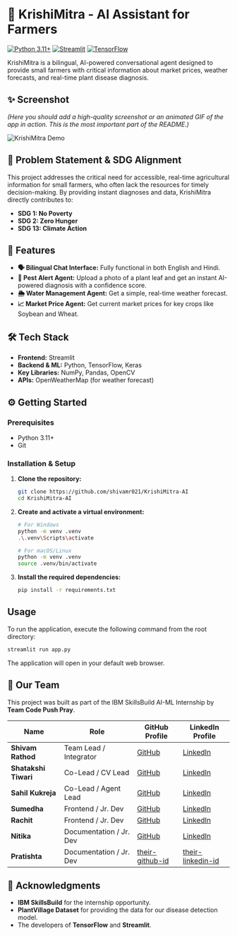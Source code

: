 # 🌿 KrishiMitra - AI Assistant for Farmers

[![Python 3.11+](https://img.shields.io/badge/Python-3.11+-blue.svg)](https://www.python.org/downloads/)
[![Streamlit](https://img.shields.io/badge/Streamlit-1.47.1-orange.svg)](https://streamlit.io)
[![TensorFlow](https://img.shields.io/badge/TensorFlow-2.19.0-FF6F00.svg)](https://www.tensorflow.org/)

KrishiMitra is a bilingual, AI-powered conversational agent designed to provide small farmers with critical information about market prices, weather forecasts, and real-time plant disease diagnosis.

## ✨ Screenshot

*(Here you should add a high-quality screenshot or an animated GIF of the app in action. This is the most important part of the README.)*

![KrishiMitra Demo](path/to/your/screenshot.png)

## 🎯 Problem Statement & SDG Alignment

This project addresses the critical need for accessible, real-time agricultural information for small farmers, who often lack the resources for timely decision-making. By providing instant diagnoses and data, KrishiMitra directly contributes to:
- **SDG 1: No Poverty**
- **SDG 2: Zero Hunger**
- **SDG 13: Climate Action**

## 🚀 Features

- **🗣️ Bilingual Chat Interface:** Fully functional in both English and Hindi.
- **🔬 Pest Alert Agent:** Upload a photo of a plant leaf and get an instant AI-powered diagnosis with a confidence score.
- **🌦️ Water Management Agent:** Get a simple, real-time weather forecast.
- **📈 Market Price Agent:** Get current market prices for key crops like Soybean and Wheat.

## 🛠️ Tech Stack

- **Frontend:** Streamlit
- **Backend & ML:** Python, TensorFlow, Keras
- **Key Libraries:** NumPy, Pandas, OpenCV
- **APIs:** OpenWeatherMap (for weather forecast)

## ⚙️ Getting Started

### Prerequisites

- Python 3.11+
- Git

### Installation & Setup

1.  **Clone the repository:**
    ```sh
    git clone https://github.com/shivamr021/KrishiMitra-AI
    cd KrishiMitra-AI
    ```
2.  **Create and activate a virtual environment:**
    ```sh
    # For Windows
    python -m venv .venv
    .\.venv\Scripts\activate

    # For macOS/Linux
    python -m venv .venv
    source .venv/bin/activate
    ```
3.  **Install the required dependencies:**
    ```sh
    pip install -r requirements.txt
    ```

## Usage

To run the application, execute the following command from the root directory:

```sh
streamlit run app.py
```

The application will open in your default web browser.

## 👥 Our Team

This project was built as part of the IBM SkillsBuild AI-ML Internship by **Team Code Push Pray**.

| Name               | Role                   | GitHub Profile                                     | LinkedIn Profile                                       |
| ------------------ | ---------------------- | -------------------------------------------------- | ------------------------------------------------------ |
| **Shivam Rathod** | Team Lead / Integrator | [GitHub](https://github.com/shivamr021)    | [LinkedIn](https://www.linkedin.com/in/shivamrathod021/)    |
| **Shatakshi Tiwari**| Co-Lead / CV Lead    | [GitHub](https://github.com/Shatakshi0216) | [LinkedIn](https://www.linkedin.com/in/shatakshitiwari017/)  |
| **Sahil Kukreja** | Co-Lead / Agent Lead   | [GitHub](https://github.com/Sahilkukreja30) | [LinkedIn](https://www.linkedin.com/in/sahil-kukreja-943993289/)  |
| **Sumedha** | Frontend / Jr. Dev     | [GitHub](https://github.com/sumedhamandloi)    | [LinkedIn](https://www.linkedin.com/in/sumedha-mandloi-5a1250318/)  |
| **Rachit** | Frontend / Jr. Dev     | [GitHub](https://github.com/Rachitneema03)     | [LinkedIn](https://www.linkedin.com/in/rachit-neema/)  |
| **Nitika** | Documentation / Jr. Dev| [GitHub](https://github.com/nitikajain25)     | [LinkedIn](https://www.linkedin.com/in/nitika-jain-b8690b353/)  |
| **Pratishta** | Documentation / Jr. Dev| [their-github-id](https://github.com/their-id)  | [their-linkedin-id](https://linkedin.com/in/their-id)  |

## 🙏 Acknowledgments

- **IBM SkillsBuild** for the internship opportunity.
- **PlantVillage Dataset** for providing the data for our disease detection model.
- The developers of **TensorFlow** and **Streamlit**.
